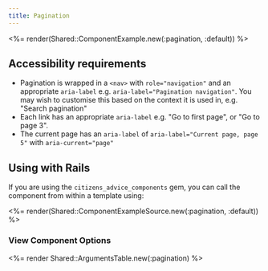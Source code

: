 ```yaml
---
title: Pagination
---
```


<%= render(Shared::ComponentExample.new(:pagination, :default)) %>

## Accessibility requirements

- Pagination is wrapped in a `<nav>` with `role="navigation"` and an appropriate `aria-label` e.g. `aria-label="Pagination navigation"`. You may wish to customise this based on the context it is used in, e.g. "Search pagination"
- Each link has an appropriate `aria-label` e.g. "Go to first page", or "Go to page 3".
- The current page has an `aria-label` of `aria-label="Current page, page 5"` with `aria-current="page"`

## Using with Rails

If you are using the `citizens_advice_components` gem, you can call the component from within a template using:

<%= render(Shared::ComponentExampleSource.new(:pagination, :default)) %>

### View Component Options

<%= render Shared::ArgumentsTable.new(:pagination) %>
